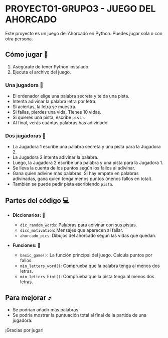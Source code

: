 # PROYECTO1-GRUPO3 - JUEGO DEL AHORCADO

Este proyecto es un juego del Ahorcado en Python. Puedes jugar sola o con otra persona.

## Cómo jugar 🎲 

1.  Asegúrate de tener Python instalado.
2.  Ejecuta el archivo del juego.

### Una jugadora  🍺

* El ordenador elige una palabra secreta y te da una pista.
* Intenta adivinar la palabra letra por letra.
* Si aciertas, la letra se muestra.
* Si fallas, pierdes una vida. Tienes 10 vidas.
* Si quieres una pista, escribe `pista`.
* Al final, verás cuántas palabras has adivinado.

### Dos jugadoras 🍻 

* La Jugadora 1 escribe una palabra secreta y una pista para la Jugadora 2.
* La Jugadora 2 intenta adivinar la palabra.
* Luego, la Jugadora 2 escribe una palabra y una pista para la Jugadora 1.
* Se lleva la cuenta de los puntos según los fallos al adivinar.
* Gana quien adivine más palabras. Si hay empate en palabras adivinadas, gana quien tenga menos puntos (menos fallos en total).
* También se puede pedir pista escribiendo `pista`.

## Partes del código 💻

* **Diccionarios:**  📓
    * `dic_random_words`: Palabras para adivinar con sus pistas.
    * `dicc_motivation`: Mensajes que aparecen al fallar.
    * `ahorcado_pics`: Dibujos del ahorcado según las vidas que quedan.
      
* **Funciones:**  🎤
  
    * `basic_game()`: La función principal del juego. Calcula puntos por fallos.
    * `min_letters_word()`: Comprueba que la palabra tenga al menos dos letras.
    * `min_letters_hint()`: Comprueba que la pista tenga al menos dos letras.

## Para mejorar ⤴️

* Se podrían añadir más palabras.
* Se podría mostrar la puntuación total al final de la partida de una jugadora.

¡Gracias por jugar!
